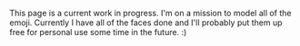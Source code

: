 This page is a current work in progress. I'm on a mission to model all of the emoji.
Currently I have all of the faces done and I'll probably put them up free for 
personal use some time in the future. :)